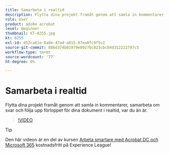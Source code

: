 ```yaml
---
title: Samarbeta i realtid
description: Flytta dina projekt framåt genom att samla in kommentarer, samarbeta om svar och följa upp förloppet för dina dokument i realtid, var du än är
role: User
product: adobe acrobat
level: Beginner
thumbnail: KT-8255.jpg
kt: 8255
exl-id: d52ca81e-6a8e-47ad-a815-87ea8fc9f5c2
source-git-commit: 886d374b81979e8927bc823cbcb4d312222797c5
workflow-type: tm+mt
source-wordcount: '77'
ht-degree: 0%

---
```


# Samarbeta i realtid

Flytta dina projekt framåt genom att samla in kommentarer, samarbeta om svar och följa upp förloppet för dina dokument i realtid, var du än är.

>[!VIDEO](https://video.tv.adobe.com/v/337500?hidetitle=true)

>[!TIP]
>
>Den här videon är en del av kursen [Arbeta smartare med Acrobat DC och Microsoft 365](https://experienceleague.adobe.com/?recommended=Acrobat-U-1-2021.microsoft365) kostnadsfritt på Experience League!
